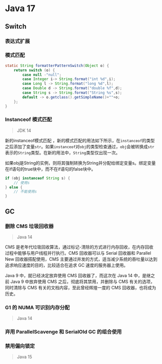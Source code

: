# Java 17

## Switch

###  表达式扩展

### 模式匹配

```java
static String formatterPatternSwitch(Object o) {
    return switch (o) {
        case null -"null";
        case Integer i-> String.format("int %d",i);
        case Long l -> String.format("long %d",l);
        case Double d -> String.format("double %f",d);
        case String s -> String.format("String %s",s);
        default -> o.getclass().getSimpleName()+""+o;
    };
}
```

### Instanceof 模式匹配

> JDK 14

新的instanceof模式匹配 ，新的模式匹配的用法如下所示，在`instanceof`的类型之后添加了变量`str`。如果`instanceof`对`obj`的类型检查通过，`obj`会被转换成`str`表示的`String`类型。在新的用法中，`String`类型仅出现一次。

如果obj是String的实例，则将其强制转换为String并分配给绑定变量s。绑定变量在if语句的true块中，而不在if语句的false块中。

```java
if (obj instanceof String s) {
    // 使用s
} else {
    // 不能使用s
}
```

## GC

### 删除 CMS 垃圾回收器

> Java 14

CMS 是老年代垃圾回收算法，通过标记-清除的方式进行内存回收，在内存回收过程中能够与用户线程并行执行。CMS 回收器可以与 Serial 回收器和 Parallel New 回收器搭配使用，CMS 主要通过并发的方式，适当减少系统的吞吐量以达到追求响应速度的目的，比较适合在追求 GC 速度的服务器上使用。

Java 9 中，就已经决定放弃使用 CMS 回收器了，而这次在 Java 14 中，是继之前 Java 9 中放弃使用 CMS 之后，彻底将其禁用，并删除与 CMS 有关的选项，同时清除与 CMS 有关的文档内容，至此曾经辉煌一度的 CMS 回收器，也将成为历史。

### G1 的 NUMA 可识别内存分配

> Java 14

### **弃用 ParallelScavenge 和 SerialOld GC 的组合使用**

### **禁用偏向锁定**

> Java 15

